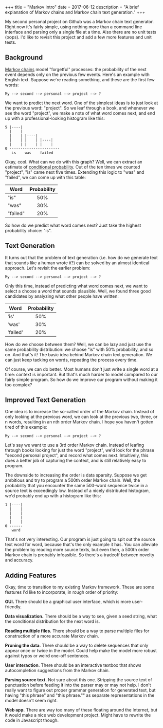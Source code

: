 +++
title = "Markov Intro"
date = 2017-06-12
description = "A brief explanation of Markov chains and Markov chain text generation."
+++

My second personal project on Github was a Markov chain text generator.
Right now it's fairly simple, using nothing more than a command line
interface and parsing only a single file at a time. Also there are no
unit tests (oops). I'd like to revisit this project and add a few
more features and unit tests.

## Background

[Markov chains](https://en.wikipedia.org/wiki/Markov_chain) 
model "forgetful" processes: the probability of the next event depends only on 
the previous few events. Here's an example with English text. Suppose we're 
reading something, and these are the first few words:

```
My --> second --> personal --> project --> ?
```

We want to predict the next word. One of the simplest ideas is to
just look at the previous word: "project". So we leaf through a 
book, and whenever we see the word "project", we make
a note of what word comes next, and end up with a 
professional-looking histogram like this:

```
5 |----|
  |    |   
  |    | |----|
  |    | |    | |----|
  |    | |    | |    |
0 -----------------------
   is    was    failed
```

Okay, cool. What can we do with this graph? Well, we can extract
an estimate of [conditional probability](https://en.wikipedia.org/wiki/Conditional_probability). 
Out of the ten times we counted "project", "is" came next five times. 
Extending this logic to "was" and "failed", we can come up with this 
table:

| Word     | Probability |
|----------|:-----------:|
| "is"     |    50%      |
| "was"    |    30%      |
| "failed" |    20%      |

So how do we predict what word comes next? Just take the highest
probability choice: "is". 

## Text Generation

It turns out that the problem of text generation (i.e. how do we
generate text that sounds like a human wrote it?) can be solved by
an almost identical approach. Let's revisit the earlier problem:

```
My --> second --> personal --> project --> ?
```

Only this time, instead of predicting what word comes next, we
want to select a choose a word that sounds plausible. Well,
we found three good candidates by analyzing what other people
have written:

| Word     | Probability |
|----------|:-----------:|
| 'is'     |    50%      |
| 'was'    |    30%      |
| 'failed' |    20%      |

How do we choose between them? Well, we can be lazy and just
use the same probability distribution: we choose "is" with 50%
probability, and so on. And that's it! The basic idea behind Markov 
chain text generation. We can just keep tacking on words, repeating
the process every time.

Of course, we can do better. Most humans don't just write a single
word at a time: context is important. But that's much harder to model
compared to our fairly simple program. So how do we improve our
program without making it too complex?

## Improved Text Generation

One idea is to increase the so-called order of the Markov chain.
Instead of only looking at the previous word, we can look at the previous
two, three, or n words, resulting in an nth order Markov
chain. I hope you haven't gotten tired of this example:

```
My --> second --> personal --> project --> ?
```

Let's say we want to use a 3rd order Markov chain. 
Instead of leafing through books looking for just the word "project", we'd
look for the phrase "second personal project", and record what
comes next. Intuitively, this does a better job of capturing the
context, and is still relatively easy to program.

The downside to increasing the order is data sparsity. Suppose
we get ambitious and try to program a 500th order
Markov chain. Well, the probability that you encounter the same
500-word sequence twice in a source text is exceedingly low. Instead
of a nicely distributed histogram, we'd probably end up with
a histogram like this:

```
1 |----|
  |    |   
  |    | 
  |    |
  |    |
0 ------
   word
```

That's not very interesting. Our program is just going to spit out
the source text word for word, because that's the only example it has.
You can alleviate the problem by reading more source texts, but
even then, a 500th order Markov chain is probably infeasible.
So there's a tradeoff between novelty and accuracy.

## Adding Features

Okay, time to transition to my existing Markov framework. These 
are some features I'd like to incorporate, in rough order of priority:

**GUI.** There should be a graphical user interface, which is more user-friendly.

**Data visualization.** There should be a way to see, given a seed string, 
what the conditional distribution for the next word is.

**Reading multiple files.** There should be a way to parse multiple files
for construction of a more accurate Markov chain.

**Pruning the data.** There should be a way to delete sequences that only 
appear once or twice in the model. Could help make the model more robust
against typos or weird one-off sentences.

**User interaction.** There should be an interactive textbox that shows
autocompletion suggestions from the Markov chain.

**Parsing source text.** Not sure about this one.  Stripping the source text 
of punctuation before feeding it into the parser may or may not help. I don't 
really want to figure out proper grammar generation for generated text, but 
having "this phrase" and "this phrase."" as separate representations in the 
model doesn't seem right.

**Web app.** There are way too many of these floating around the Internet,
but it would make a nice web development project. Might have to rewrite the
code in Javascript though.
